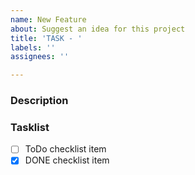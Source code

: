 ```yaml
---
name: New Feature
about: Suggest an idea for this project
title: 'TASK - '
labels: ''
assignees: ''

---
```


### Description

### Tasklist
- [ ] ToDo checklist item
- [x] DONE checklist item
